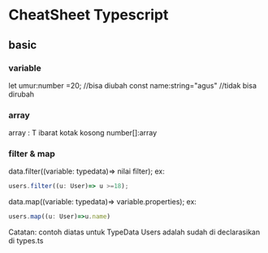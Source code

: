 # CheatSheet Typescript

## basic
### variable
let umur:number =20; //bisa diubah
const name:string="agus" //tidak bisa dirubah

### array
array<T> : T ibarat kotak kosong
number[]:array 

### filter & map
data.filter((variable: typedata)=> nilai filter);
ex: 
```typescript
users.filter((u: User)=> u >=18);
```
data.map((variable: typedata)=> variable.properties);
ex: 
```typescript
users.map((u: User)=>u.name)
```
Catatan: contoh diatas untuk TypeData Users adalah sudah di declarasikan di types.ts
